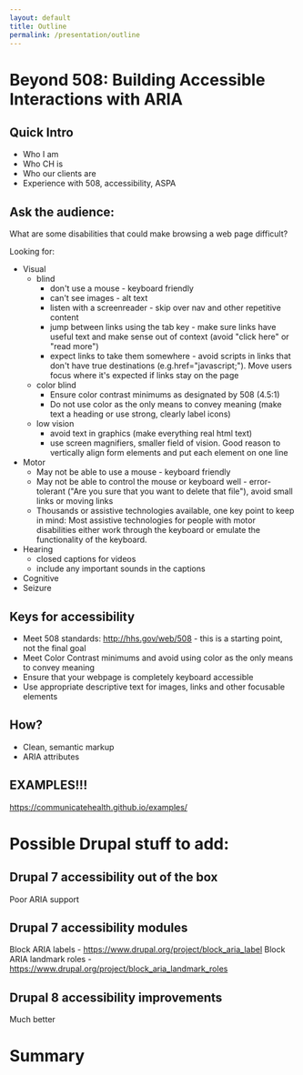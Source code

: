 ```yaml
---
layout: default
title: Outline
permalink: /presentation/outline
---
```


# Beyond 508: Building Accessible Interactions with ARIA

## Quick Intro

  * Who I am
  * Who CH is
  * Who our clients are
  * Experience with 508, accessibility, ASPA

## Ask the audience:

What are some disabilities that could make browsing a web page difficult?

Looking for:

  * Visual
    * blind
      * don't use a mouse - keyboard friendly
      * can't see images - alt text
      * listen with a screenreader - skip over nav and other repetitive content
      * jump between links using the tab key - make sure links have useful text and make sense out of context (avoid "click here" or "read more")
      * expect links to take them somewhere - avoid scripts in links that don't have true destinations (e.g.href="javascript;"). Move users focus where it's expected if links stay on the page
    * color blind
      * Ensure color contrast minimums as designated by 508 (4.5:1)
      * Do not use color as the only means to convey meaning (make text a heading or use strong, clearly label icons)
    * low vision
      * avoid text in graphics (make everything real html text)
      * use screen magnifiers, smaller field of vision. Good reason to vertically align form elements and put each element on one line
  * Motor
    * May not be able to use a mouse - keyboard friendly
    * May not be able to control the mouse or keyboard well - error-tolerant ("Are you sure that you want to delete that file"), avoid small links or moving links
    * Thousands or assistive technologies available, one key point to keep in mind: Most assistive technologies for people with motor disabilities either work through the keyboard or emulate the functionality of the keyboard.
  * Hearing
    * closed captions for videos
    * include any important sounds in the captions
  * Cognitive
  * Seizure

## Keys for accessibility

  * Meet 508 standards: http://hhs.gov/web/508 - this is a starting point, not the final goal
  * Meet Color Contrast minimums and avoid using color as the only means to convey meaning
  * Ensure that your webpage is completely keyboard accessible
  * Use appropriate descriptive text for images, links and other focusable elements

## How?

  * Clean, semantic markup
  * ARIA attributes

## EXAMPLES!!!

https://communicatehealth.github.io/examples/



# Possible Drupal stuff to add:

## Drupal 7 accessibility out of the box

Poor ARIA support

## Drupal 7 accessibility modules

Block ARIA labels - https://www.drupal.org/project/block_aria_label
Block ARIA landmark roles - https://www.drupal.org/project/block_aria_landmark_roles

## Drupal 8 accessibility improvements

Much better

# Summary